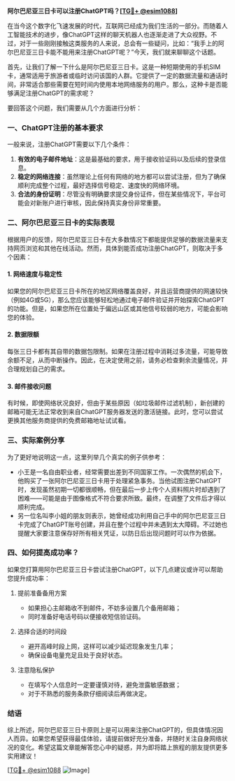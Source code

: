 **阿尔巴尼亚三日卡可以注册ChatGPT吗？[[TG💪+ @esim1088](https://t.me/s/esim1088)]**

在当今这个数字化飞速发展的时代，互联网已经成为我们生活的一部分。而随着人工智能技术的进步，像ChatGPT这样的聊天机器人也逐渐走进了大众视野。不过，对于一些刚刚接触这类服务的人来说，总会有一些疑问，比如：“我手上的阿尔巴尼亚三日卡能不能用来注册ChatGPT呢？”今天，我们就来聊聊这个话题。

首先，让我们了解一下什么是阿尔巴尼亚三日卡。这是一种短期使用的手机SIM卡，通常适用于旅游者或临时访问该国的人群。它提供了一定的数据流量和通话时间，非常适合那些需要在短时间内使用本地网络服务的用户。那么，这种卡是否能够满足注册ChatGPT的需求呢？

要回答这个问题，我们需要从几个方面进行分析：

### 一、ChatGPT注册的基本要求

一般来说，注册ChatGPT需要以下几个条件：
1. **有效的电子邮件地址**：这是最基础的要求，用于接收验证码以及后续的登录信息。
2. **稳定的网络连接**：虽然理论上任何有网络的地方都可以尝试注册，但为了确保顺利完成整个过程，最好选择信号稳定、速度快的网络环境。
3. **合法的身份证明**：尽管没有明确要求提交身份证件，但在某些情况下，平台可能会对新账户进行审核，因此保持真实身份非常重要。

### 二、阿尔巴尼亚三日卡的实际表现

根据用户的反馈，阿尔巴尼亚三日卡在大多数情况下都能提供足够的数据流量来支持网页浏览和其他在线活动。然而，具体到能否成功注册ChatGPT，则取决于多个因素：

#### 1. 网络速度与稳定性
如果您的阿尔巴尼亚三日卡所在的地区网络覆盖良好，并且运营商提供的网速较快（例如4G或5G），那么您应该能够轻松地通过电子邮件验证并开始探索ChatGPT的功能。但是，如果您所在位置处于偏远山区或其他信号较弱的地方，可能会影响您的体验。

#### 2. 数据限额
每张三日卡都有其自带的数据包限制。如果在注册过程中消耗过多流量，可能导致余额不足，从而中断操作。因此，在决定使用之前，请务必检查剩余流量情况，并合理规划自己的需求。

#### 3. 邮件接收问题
有时候，即使网络状况良好，但由于某些原因（如垃圾邮件过滤机制），新创建的邮箱可能无法正常收到来自ChatGPT服务器发送的激活链接。此时，您可以尝试更换其他服务商提供的免费邮箱地址试试看。

### 三、实际案例分享

为了更好地说明这一点，这里列举几个真实的例子供参考：
- 小王是一名自由职业者，经常需要出差到不同国家工作。一次偶然的机会下，他购买了一张阿尔巴尼亚三日卡用于处理紧急事务。当他试图注册ChatGPT时，发现虽然初期一切都很顺畅，但在最后一步上传个人资料照片时却遇到了困难——可能是由于图像格式不符合要求所致。最终，在调整了文件后才得以顺利完成。
- 另一位名叫李小姐的朋友则表示，她曾经成功利用自己手中的阿尔巴尼亚三日卡完成了ChatGPT账号创建，并且在整个过程中并未遇到太大障碍。不过她也提醒大家要注意保存好所有相关凭证，以防日后出现问题时可以作为依据。

### 四、如何提高成功率？

如果您打算用阿尔巴尼亚三日卡尝试注册ChatGPT，以下几点建议或许可以帮助您提升成功率：

1. 提前准备备用方案
   - 如果担心主邮箱收不到邮件，不妨多设置几个备用邮箱；
   - 同时准备好电话号码以便接收短信验证码。

2. 选择合适的时间段
   - 避开高峰时段上网，这样可以减少延迟现象发生几率；
   - 确保设备电量充足且处于良好状态。

3. 注意隐私保护
   - 在填写个人信息时一定要谨慎对待，避免泄露敏感数据；
   - 对于不熟悉的服务条款仔细阅读后再做决定。

### 结语

综上所述，阿尔巴尼亚三日卡原则上是可以用来注册ChatGPT的，但具体情况因人而异。如果您希望获得最佳体验，请提前做好充分准备，并随时关注自身网络状况的变化。希望这篇文章能解答您心中的疑惑，并为即将踏上旅程的朋友提供更多实用建议！

[[TG💪+ @esim1088](https://t.me/s/esim1088) ![Image](https://i.postimg.cc/4NQfJmqS/Snipaste-2025-05-13-00-14-12.png)]